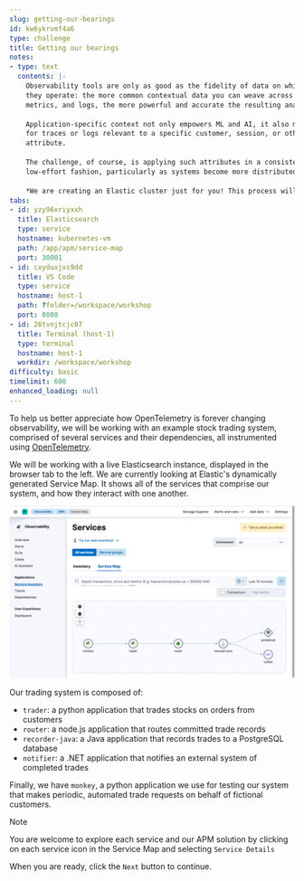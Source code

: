 ```yaml
---
slug: getting-our-bearings
id: kw6ykrvmf4a6
type: challenge
title: Getting our bearings
notes:
- type: text
  contents: |-
    Observability tools are only as good as the fidelity of data on which
    they operate: the more common contextual data you can weave across your traces,
    metrics, and logs, the more powerful and accurate the resulting analysis.

    Application-specific context not only empowers ML and AI, it also makes it possible to quickly search
    for traces or logs relevant to a specific customer, session, or other market-specific
    attribute.

    The challenge, of course, is applying such attributes in a consistent,
    low-effort fashion, particularly as systems become more distributed and complex.

    *We are creating an Elastic cluster just for you! This process will take 2 to 3 minutes. When the  `Start` bottom appears in the bottom-right, click it to get started!*
tabs:
- id: yzy96xriyxxh
  title: Elasticsearch
  type: service
  hostname: kubernetes-vm
  path: /app/apm/service-map
  port: 30001
- id: cxyduxjxs9dd
  title: VS Code
  type: service
  hostname: host-1
  path: ?folder=/workspace/workshop
  port: 8080
- id: 26tvnjtcjc07
  title: Terminal (host-1)
  type: terminal
  hostname: host-1
  workdir: /workspace/workshop
difficulty: basic
timelimit: 600
enhanced_loading: null
---
```

To help us better appreciate how OpenTelemetry is forever changing observability, we will be working with an example stock trading system, comprised of several services and their dependencies, all instrumented using [OpenTelemetry](https://opentelemetry.io).

We will be working with a live Elasticsearch instance, displayed in the browser tab to the left. We are currently looking at Elastic's dynamically generated Service Map. It shows all of the services that comprise our system, and how they interact with one another.

![service-map.png](../assets/service-map.png)

Our trading system is composed of:
* `trader`: a python application that trades stocks on orders from customers
* `router`: a node.js application that routes committed trade records
* `recorder-java`: a Java application that records trades to a PostgreSQL database
* `notifier`: a .NET application that notifies an external system of completed trades

Finally, we have `monkey`, a python application we use for testing our system that makes periodic, automated trade requests on behalf of fictional customers.

> [!NOTE]
> You are welcome to explore each service and our APM solution by clicking on each service icon in the Service Map and selecting `Service Details`

When you are ready, click the `Next` button to continue.